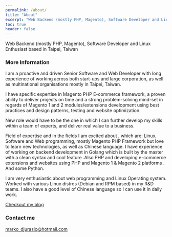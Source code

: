 ```yaml
---
permalink: /about/
title: "About"
excerpt: "Web Backend (mostly PHP, Magento), Software Developer and Linux Enthusiast based in Taipei, Taiwan"
toc: true
header: false
---
```


Web Backend (mostly PHP, Magento), Software Developer and Linux Enthusiast based in Taipei, Taiwan

### More Information

I am a proactive and driven Senior Software and Web Developer with long experience of working across both start-ups and large corporation, as well as multinational organisations mostly in Taipei, Taiwan.

I have specific expertise in Magento PHP E-commerce framework, a proven ability to deliver projects on time and a strong problem-solving mind-set in regards of Magento 1 and 2 modules/extensions development using best practices and design patterns, testing and website optimization.

New role would have to be the one in which I can further develop my skills within a team of experts, and deliver real value to a business.

Field of expertise and in the fields I am excited about , which are:
Linux, Software and Web programming, mostly Magento PHP Framework but love to learn new technologies, as well as Chinese language.
I have experience of working on backend development in Golang which is built by the master with a clean syntax and cool feature .Also PHP and developing e-commerce extensions and websites using PHP and Magento 1 & Magento 2 platforms . And some Python.

I am very enthusiastic about web programming and Linux Operating system.
Worked with various Linux distros (Debian and RPM based) in my R&D teams. 
I also have a good level of Chinese language so I can use it in daily work.

[Checkout my blog](/blog/)


### Contact me

[marko_djurasic@hotmail.com](mailto:marko_djurasic@hotmail.com)